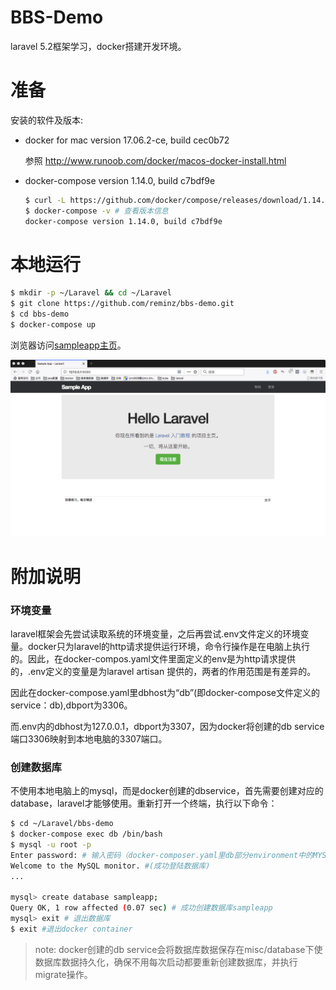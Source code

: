 # BBS-Demo

laravel 5.2框架学习，docker搭建开发环境。

# 准备

安装的软件及版本:

- docker for mac version 17.06.2-ce, build cec0b72
  
  参照 http://www.runoob.com/docker/macos-docker-install.html
- docker-compose version 1.14.0, build c7bdf9e
  ```bash
  $ curl -L https://github.com/docker/compose/releases/download/1.14.0/docker-compose-`uname -s`-`uname -m` > /usr/local/bin/docker-compose && chmod +x /usr/local/bin/docker-compose # 安装docker-composer
  $ docker-compose -v # 查看版本信息
  docker-compose version 1.14.0, build c7bdf9e
  ```

# 本地运行

```bash
$ mkdir -p ~/Laravel && cd ~/Laravel
$ git clone https://github.com/reminz/bbs-demo.git
$ cd bbs-demo
$ docker-compose up
```

浏览器访问[sampleapp主页](http://127.0.0.1:8080)。

![Alt text](home.png)

# 附加说明
### 环境变量

laravel框架会先尝试读取系统的环境变量，之后再尝试.env文件定义的环境变量。docker只为laravel的http请求提供运行环境，命令行操作是在电脑上执行的。因此，在docker-compos.yaml文件里面定义的env是为http请求提供的，.env定义的变量是为laravel artisan 提供的，两者的作用范围是有差异的。

因此在docker-compose.yaml里dbhost为“db”(即docker-compose文件定义的service：db),dbport为3306。

而.env内的dbhost为127.0.0.1，dbport为3307，因为docker将创建的db service端口3306映射到本地电脑的3307端口。

### 创建数据库

不使用本地电脑上的mysql，而是docker创建的dbservice，首先需要创建对应的database，laravel才能够使用。重新打开一个终端，执行以下命令：
  ```bash
  $ cd ~/Laravel/bbs-demo
  $ docker-compose exec db /bin/bash
  $ mysql -u root -p
  Enter password: # 输入密码（docker-composer.yaml里db部分environment中的MYSQL_ROOT_PASSWORD对应的值）
  Welcome to the MySQL monitor. #(成功登陆数据库)
  ...

  mysql> create database sampleapp; 
  Query OK, 1 row affected (0.07 sec) # 成功创建数据库sampleapp
  mysql> exit # 退出数据库
  $ exit #退出docker container
  ```
> note: docker创建的db service会将数据库数据保存在misc/database下使数据库数据持久化，确保不用每次启动都要重新创建数据库，并执行migrate操作。
